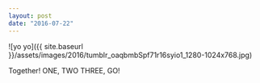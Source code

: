 ```yaml
---
layout: post
date: "2016-07-22"
---
```


![yo yo]({{ site.baseurl }}/assets/images/2016/tumblr_oaqbmbSpf71r16syio1_1280-1024x768.jpg)

Together! ONE, TWO THREE, GO!
